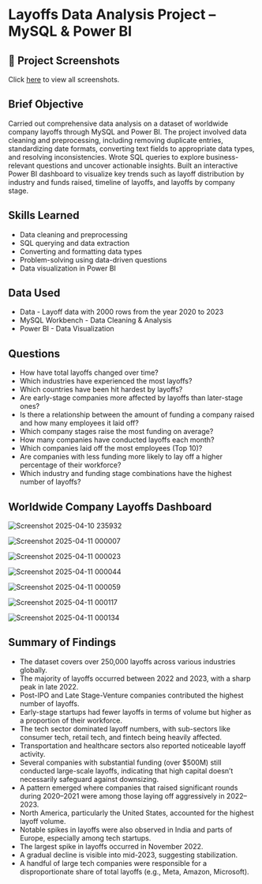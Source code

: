 # Layoffs Data Analysis Project – MySQL & Power BI

## 📸 Project Screenshots
Click [here](https://github.com/Travis-N-W/MySQL-Layoffs/tree/main/screenshots) to view all screenshots.

## Brief Objective 

Carried out comprehensive data analysis on a dataset of worldwide company layoffs through MySQL and Power BI. The project involved data cleaning and preprocessing, including removing duplicate entries, standardizing date formats, converting text fields to appropriate data types, and resolving inconsistencies. Wrote SQL queries to explore business-relevant questions and uncover actionable insights. Built an interactive Power BI dashboard to visualize key trends such as layoff distribution by industry and funds raised, timeline of layoffs, and layoffs by company stage.

## Skills Learned

- Data cleaning and preprocessing  
- SQL querying and data extraction  
- Converting and formatting data types  
- Problem-solving using data-driven questions  
- Data visualization in Power BI  

## Data Used

- Data - Layoff data with 2000 rows from the year 2020 to 2023
- MySQL Workbench - Data Cleaning & Analysis  
- Power BI - Data Visualization  

## Questions

- How have total layoffs changed over time?
- Which industries have experienced the most layoffs?
- Which countries have been hit hardest by layoffs?
- Are early-stage companies more affected by layoffs than later-stage ones?
- Is there a relationship between the amount of funding a company raised and how many employees it laid off?
- Which company stages raise the most funding on average?
- How many companies have conducted layoffs each month?
- Which companies laid off the most employees (Top 10)?
- Are companies with less funding more likely to lay off a higher percentage of their workforce?
- Which industry and funding stage combinations have the highest number of layoffs?

## Worldwide Company Layoffs Dashboard

![Screenshot 2025-04-10 235932](https://github.com/user-attachments/assets/98507378-25b2-4819-aff1-58d8aaad97e4)

![Screenshot 2025-04-11 000007](https://github.com/user-attachments/assets/6c40f202-731b-4569-8a87-56e80ee13416)

![Screenshot 2025-04-11 000023](https://github.com/user-attachments/assets/6e0f975d-8524-4c08-bde9-9ca18c9d853f)

![Screenshot 2025-04-11 000044](https://github.com/user-attachments/assets/44e851ff-3634-4900-9ac8-62907b0698cb)

![Screenshot 2025-04-11 000059](https://github.com/user-attachments/assets/106e918e-9298-464e-9475-b25654c302a1)

![Screenshot 2025-04-11 000117](https://github.com/user-attachments/assets/853911c8-a7c3-4201-8e58-c82a173d192a)

![Screenshot 2025-04-11 000134](https://github.com/user-attachments/assets/b03b352f-efb4-4427-9044-6fc5c8d5e0e3)

## Summary of Findings

- The dataset covers over 250,000 layoffs across various industries globally.  
- The majority of layoffs occurred between 2022 and 2023, with a sharp peak in late 2022.
- Post-IPO and Late Stage-Venture companies contributed the highest number of layoffs.  
- Early-stage startups had fewer layoffs in terms of volume but higher as a proportion of their workforce.
- The tech sector dominated layoff numbers, with sub-sectors like consumer tech, retail tech, and fintech being heavily affected.  
- Transportation and healthcare sectors also reported noticeable layoff activity.
- Several companies with substantial funding (over $500M) still conducted large-scale layoffs, indicating that high capital doesn’t necessarily safeguard against downsizing.  
- A pattern emerged where companies that raised significant rounds during 2020–2021 were among those laying off aggressively in 2022–2023.
- North America, particularly the United States, accounted for the highest layoff volume.  
- Notable spikes in layoffs were also observed in India and parts of Europe, especially among tech startups.
- The largest spike in layoffs occurred in November 2022.  
- A gradual decline is visible into mid-2023, suggesting stabilization.
- A handful of large tech companies were responsible for a disproportionate share of total layoffs (e.g., Meta, Amazon, Microsoft).  
